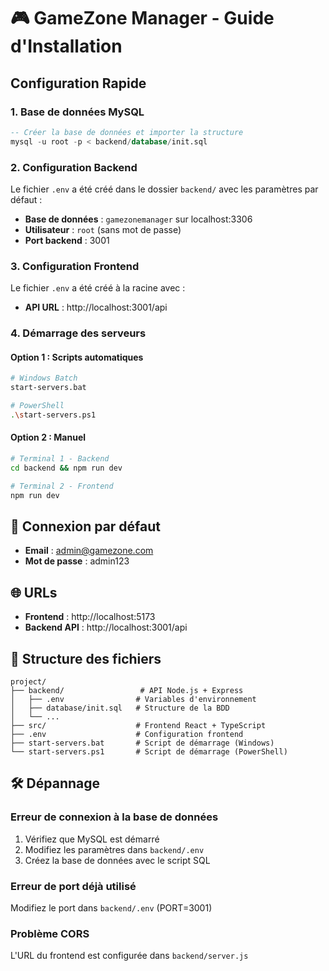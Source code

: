 # 🎮 GameZone Manager - Guide d'Installation

## Configuration Rapide

### 1. Base de données MySQL
```sql
-- Créer la base de données et importer la structure
mysql -u root -p < backend/database/init.sql
```

### 2. Configuration Backend
Le fichier `.env` a été créé dans le dossier `backend/` avec les paramètres par défaut :
- **Base de données** : `gamezonemanager` sur localhost:3306
- **Utilisateur** : `root` (sans mot de passe)
- **Port backend** : 3001

### 3. Configuration Frontend  
Le fichier `.env` a été créé à la racine avec :
- **API URL** : http://localhost:3001/api

### 4. Démarrage des serveurs

#### Option 1 : Scripts automatiques
```bash
# Windows Batch
start-servers.bat

# PowerShell
.\start-servers.ps1
```

#### Option 2 : Manuel
```bash
# Terminal 1 - Backend
cd backend && npm run dev

# Terminal 2 - Frontend  
npm run dev
```

## 🔐 Connexion par défaut
- **Email** : admin@gamezone.com
- **Mot de passe** : admin123

## 🌐 URLs
- **Frontend** : http://localhost:5173
- **Backend API** : http://localhost:3001/api

## 📁 Structure des fichiers
```
project/
├── backend/                 # API Node.js + Express
│   ├── .env                # Variables d'environnement
│   ├── database/init.sql   # Structure de la BDD
│   └── ...
├── src/                    # Frontend React + TypeScript
├── .env                    # Configuration frontend
├── start-servers.bat       # Script de démarrage (Windows)
└── start-servers.ps1       # Script de démarrage (PowerShell)
```

## 🛠 Dépannage

### Erreur de connexion à la base de données
1. Vérifiez que MySQL est démarré
2. Modifiez les paramètres dans `backend/.env`
3. Créez la base de données avec le script SQL

### Erreur de port déjà utilisé
Modifiez le port dans `backend/.env` (PORT=3001)

### Problème CORS
L'URL du frontend est configurée dans `backend/server.js`
